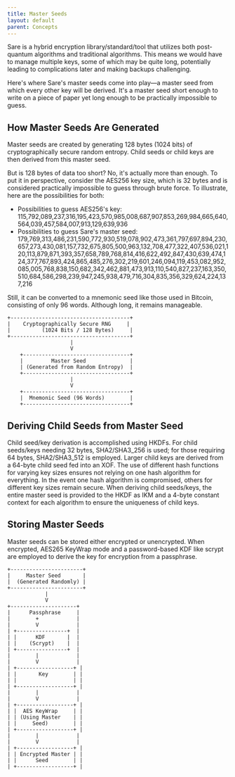 ```yaml
---
title: Master Seeds
layout: default
parent: Concepts
---
```


Sare is a hybrid encryption library/standard/tool that utilizes both post-quantum algorithms and traditional algorithms. This means we would have to manage multiple keys, some of which may be quite long, potentially leading to complications later and making backups challenging.

Here's where Sare's master seeds come into play—a master seed from which every other key will be derived. It's a master seed short enough to write on a piece of paper yet long enough to be practically impossible to guess.

## How Master Seeds Are Generated

Master seeds are created by generating 128 bytes (1024 bits) of cryptographically secure random entropy. Child seeds or child keys are then derived from this master seed.

But is 128 bytes of data too short? No, it's actually more than enough. To put it in perspective, consider the AES256 key size, which is 32 bytes and is considered practically impossible to guess through brute force. To illustrate, here are the possibilities for both:

- Possibilities to guess AES256's key: 115,792,089,237,316,195,423,570,985,008,687,907,853,269,984,665,640,564,039,457,584,007,913,129,639,936
- Possibilities to guess Sare's master seed: 179,769,313,486,231,590,772,930,519,078,902,473,361,797,697,894,230,657,273,430,081,157,732,675,805,500,963,132,708,477,322,407,536,021,120,113,879,871,393,357,658,789,768,814,416,622,492,847,430,639,474,124,377,767,893,424,865,485,276,302,219,601,246,094,119,453,082,952,085,005,768,838,150,682,342,462,881,473,913,110,540,827,237,163,350,510,684,586,298,239,947,245,938,479,716,304,835,356,329,624,224,137,216

Still, it can be converted to a mnemonic seed like those used in Bitcoin, consisting of only 96 words. Although long, it remains manageable.

```
+--------------------------------------+
|    Cryptographically Secure RNG     |
|          (1024 Bits / 128 Bytes)     |
+--------------------------------------+
                    |
                    V
    +----------------------------------+
    |         Master Seed              |
    | (Generated from Random Entropy)  |
    +----------------------------------+
                    |
                    V
    +----------------------------------+
    |  Mnemonic Seed (96 Words)        |
    +----------------------------------+

```



## Deriving Child Seeds from Master Seed

Child seed/key derivation is accomplished using HKDFs. For child seeds/keys needing 32 bytes, SHA2/SHA3_256 is used; for those requiring 64 bytes, SHA2/SHA3_512 is employed. Larger child keys are derived from a 64-byte child seed fed into an XOF. The use of different hash functions for varying key sizes ensures not relying on one hash algorithm for everything. In the event one hash algorithm is compromised, others for different key sizes remain secure. When deriving child seeds/keys, the entire master seed is provided to the HKDF as IKM and a 4-byte constant context for each algorithm to ensure the uniqueness of child keys.



## Storing Master Seeds

Master seeds can be stored either encrypted or unencrypted. When encrypted, AES265 KeyWrap mode and a password-based KDF like scrypt are employed to derive the key for encryption from a passphrase.

```
+-----------------------+
|     Master Seed       |
|  (Generated Randomly) |
+-----------------------+
            |
            V
+---------------------+
|      Passphrase     |
|        +            |
|        V            |
| +----------------+  |
| |      KDF       |  |
| |    (Scrypt)    |  |
| +----------------+  |
|        |            |
|        V            |
| +------------------+ |
| |       Key        | |
| |                  | |
| +------------------+ |
|        |            |
|        V            |
| +------------------+ |
| |  AES KeyWrap     | |
| | (Using Master    | |
| |     Seed)        | |
| +------------------+ |
|        |            |
|        V            |
| +------------------+ |
| | Encrypted Master | |
| |      Seed        | |
| +------------------+ |

```

